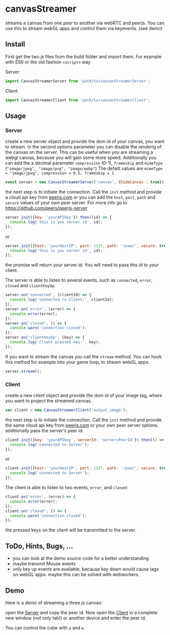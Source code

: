 # canvasStreamer
streams a canvas from one peer to another via webRTC and peerjs. You can use this to stream webGL apps and control them via keyevents. (see demo)

## Install

First get the two js files from the build folder and import them. For example with ES6 or the old fashion `<script>` way

Server:
```javascript
import CanvasStreamerServer from 'path/to/canvasStreamerServer';
```

Client:
```javascript
import CanvasStreamerClient from 'path/to/canvasStreamerClient';
```

## Usage

### Server

create a new server object and provide the dom id of your canvas, you want to stream. in the second options parameter you can disable the renderig of the canvas on the server. This can be useful when you are streaming a webgl canvas, because you will gain some more speed. Additionally you can add the a decimal parameter `compression` (0-1), `frameskip` and `mimeType` (`"image/jpeg", "image/png", "image/webp"`) The defailt values are `mimeType = "image/jpeg", compression = 0.5, frameskip = 1`

```javascript
const server = new CanvasStreamerServer('canvas', {hideCanvas : true});
```

the next step is to initiate the connection. Call the `init` method and provide a cloud api key from [peerjs.com](http://peerjs.com/peerserver) or you can add the `host`, `port`, `path` and `secure` values of your own peer server. For more info go to https://github.com/peers/peerjs-server

```javascript
server.init({key: 'yourAPIkey'}).then((id) => {
  console.log('this is you server id', id);
});
```

or

```javascript
server.init({host: 'yourHostIP', port: 1337, path: '/peer', secure: true}).then((id) => {
  console.log('this is you server id', id);
});
```

the promise will return your server id. You will need to pass this id to your client.

The server is able to listen to several events, such as `connected`, `error`, `closed` and `clientKeyUp`:

```javascript
server.on('connected', (clientId) => {
  console.log('connected to Client:', clientId);
});
server.on('error', (error) => {
  console.error(error);
});
server.on('closed', () => {
  console.warn('connection closed');
});
server.on('clientKeyUp', (key) => {
  console.log('Client pressed key:', key);
});
```

If you want to stream the canvas you call the `stream` method. You can hook this method for example into your game loop, to stream webGL apps.

```javascript
server.stream();
```

### Client

create a new client object and provide the dom id of your image tag, where you want to project the streamed canvas.

```javascript
var client = new CanvasStreamerClient('output_image');
```

the next step is to initiate the connection. Call the `init` method and provide the same cloud api key from [peerjs.com](http://peerjs.com/peerserver) or your own peer server options. additionally pass the server's peer id.

```javascript
client.init({key: 'yourAPIkey', serverId: 'serversPeerId'}).then(() => {
  console.log('connected to Server');
});
```

or

```javascript
client.init({host: 'yourHostIP', port: 1337, path: '/peer', secure: true, serverId: 'serversPeerId' }).then(() => {
  console.log('connected to Server');
});
```

The client is able to listen to two events, `error`, and `closed`:

```javascript
client.on('error', (error) => {
  console.error(error);
});
client.on('closed', () => {
  console.warn('connection closed');
});
```

the pressed keys on the client will be transmitted to the server.

## ToDo, Hints, Bugs, ...

- you can look at the demo source code for a better understanding
- maybe transmit Mouse events
- only key up events are available, because key down would cause lags on webGL apps. maybe this can be solved with webworkers.

## Demo

Here is a demo of streaming a three.js canvas:

open the [Server](http://mklan.github.io/canvasStreamer/Server/) and copy the peer id. Now
open the [Client](http://maklan.github.io/canvasStreamer/Client/) in a complete new window (not only tab!) or another device and enter the peer id.

You can control the cube with `a` and `w`.

